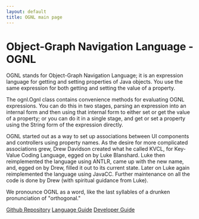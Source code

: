 ```yaml
---
layout: default
title: OGNL main page
---
```


# Object-Graph Navigation Language - OGNL

OGNL stands for Object-Graph Navigation Language; it is an expression language for getting and setting properties 
of Java objects. You use the same expression for both getting and setting the value of a property.

The ognl.Ognl class contains convenience methods for evaluating OGNL expressions. You can do this in two stages, 
parsing an expression into an internal form and then using that internal form to either set or get the value 
of a property; or you can do it in a single stage, and get or set a property using the String form of the expression 
directly.

OGNL started out as a way to set up associations between UI components and controllers using property names. 
As the desire for more complicated associations grew, Drew Davidson created what he called KVCL, for Key-Value 
Coding Language, egged on by Luke Blanshard. Luke then reimplemented the language using ANTLR, came up with 
the new name, and, egged on by Drew, filled it out to its current state. Later on Luke again reimplemented the language 
using JavaCC. Further maintenance on all the code is done by Drew (with spiritual guidance from Luke).

We pronounce OGNL as a word, like the last syllables of a drunken pronunciation of "orthogonal."

[Github Repository](https://github.com/orphan-oss/ognl)
[Language Guide](language-guide)
[Developer Guide](developer-guide)
